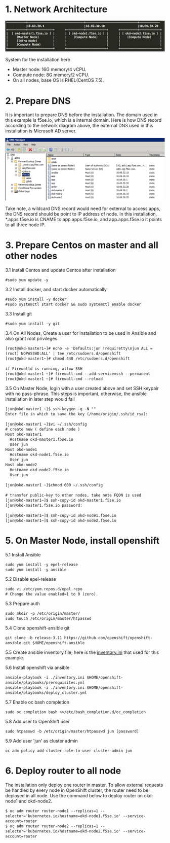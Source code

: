 # 1. Network Architecture

  ![](https://github.com/cjunwchen/installokd311/blob/master/images/network_diagram.png)
  
  System for the installation here
  * Master node: 16G memory/4 vCPU.
  * Compute node: 8G memory/2 vCPU.
  * On all nodes, base OS is RHEL(CentOS 7.5).

# 2. Prepare DNS

It is important to prepare DNS before the installation. The domain used in this example is f5se.io, which is a internal   domain. Here is how DNS record according to the network diagram above, the external DNS used in this installation is Microsoft AD server. 

![](https://github.com/cjunwchen/installokd311/blob/master/images/dnsad.png)

Take note, a wildcard DNS record would need for external to access apps, the DNS record should be point to IP address of node. In this installation, \*.apps.f5se.io is CNAME to app.apps.f5se.io, and app.apps.f5se.io it points to all three node IP.  

# 3. Prepare Centos on master and all other nodes

3.1	Install Centos and update Centos after installation

	#sudo yum update -y
  
3.2	Install docker, and start docker automatically

	#sudo yum install -y docker
	#sudo systemctl start docker && sudo systemctl enable docker

3.3	Install git

	#sudo yum install -y git

3.4	On All Nodes, Create a user for installation to be used in Ansible and also grant root privileges

	[root@okd-master1~]# echo -e 'Defaults:jun !requiretty\njun ALL = (root) NOPASSWD:ALL' | tee /etc/sudoers.d/openshift 
	[root@okd-master1~]# chmod 440 /etc/sudoers.d/openshift 

	if Firewalld is running, allow SSH
	[root@okd-master1 ~]# firewall-cmd --add-service=ssh --permanent 
	[root@okd-master1 ~]# firewall-cmd --reload 
	
3.5	On Master Node, login with a user created above and set SSH keypair with no pass-phrase. This steps is important, otherwise, the ansible installation in later step would fail

	[jun@okd-master1 ~]$ ssh-keygen -q -N "" 
	Enter file in which to save the key (/home/origin/.ssh/id_rsa):

	[jun@okd-master1 ~]$vi ~/.ssh/config
	# create new ( define each node )
	Host okd-master1
	  Hostname okd-master1.f5se.io
	  User jun
	Host okd-node1
	  Hostname okd-node1.f5se.io
	  User jun
	Host okd-node2
	  Hostname okd-node2.f5se.io
	  User jun
	  
	[jun@okd-master1 ~]$chmod 600 ~/.ssh/config
	
	# transfer public-key to other nodes, take note FQDN is used
	[jun@okd-master1~]$ ssh-copy-id okd-master1.f5se.io 
	[jun@okd-master1.f5se.io password: 

	[jun@okd-master1~]$ ssh-copy-id okd-node1.f5se.io 
	[jun@okd-master1~]$ ssh-copy-id okd-node2.f5se.io 

# 5. On Master Node, install openshift

5.1	Install Ansible

	sudo yum install -y epel-release
	sudo yum install -y ansible

5.2	Disable epel-release
	
	sudo vi /etc/yum.repos.d/epel.repo
	# Change the value enabled=1 to 0 (zero).

5.3	Prepare auth
	
	sudo mkdir -p /etc/origin/master/
	sudo touch /etc/origin/master/htpasswd

5.4	Clone openshift-ansible git 
	
	git clone -b release-3.11 https://github.com/openshift/openshift-ansible.git $HOME/openshift-ansible
	
5.5	Create ansible inventory file, here is the [inventory.ini](https://github.com/cjunwchen/installokd311/blob/master/inventory.ini) that used for this example.
	
5.6	Install openshift via ansible

	ansible-playbook -i ./inventory.ini $HOME/openshift-ansible/playbooks/prerequisites.yml
	ansible-playbook -i ./inventory.ini $HOME/openshift-ansible/playbooks/deploy_cluster.yml

5.7	Enable oc bash completion 

	sudo oc completion bash >>/etc/bash_completion.d/oc_completion

5.8	Add user to OpenShift user

	sudo htpasswd -b /etc/origin/master/htpasswd jun [password]

5.9	Add user 'jun' as cluster admin

	oc adm policy add-cluster-role-to-user cluster-admin jun
	
# 6. Deploy router to all node

The installation only deploy one router in master. To allow external requests be handled by every node in OpenShift cluster, the router need to be deployed in all node. Use the command below to deploy router on okd-node1 and okd-node2.

	$ oc adm router router-node1 --replicas=1 --selector='kubernetes.io/hostname=okd-node1.f5se.io' --service-account=router
	$ oc adm router router-node2 --replicas=1 --selector='kubernetes.io/hostname=okd-node2.f5se.io' --service-account=router







  


